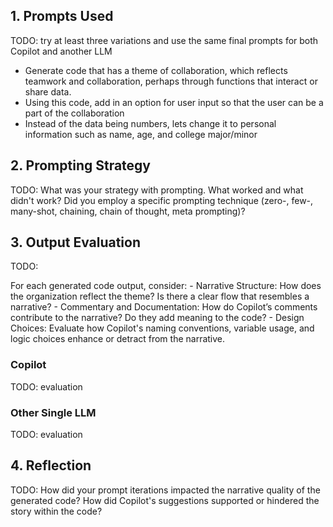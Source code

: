 ## 1. Prompts Used

TODO: try at least three variations and use the same final prompts for both Copilot and another LLM
- Generate code that has a theme of collaboration, which reflects teamwork and collaboration, perhaps through functions that interact or share data.
- Using this code, add in an option for user input so that the user can be a part of the collaboration
- Instead of the data being numbers, lets change it to personal information such as name, age, and college major/minor

## 2. Prompting Strategy

TODO: What was your strategy with prompting. What worked and what didn't work? Did you employ a specific prompting technique (zero-, few-, many-shot, chaining, chain of thought, meta prompting)?

## 3. Output Evaluation
TODO:

For each generated code output, consider:
    - Narrative Structure: How does the organization reflect the theme? Is there a clear flow that resembles a narrative?
    - Commentary and Documentation: How do Copilot’s comments contribute to the narrative? Do they add meaning to the code?
    - Design Choices: Evaluate how Copilot's naming conventions, variable usage, and logic choices enhance or detract from the narrative.

### Copilot

TODO: evaluation

### Other Single LLM

TODO: evaluation

## 4. Reflection

TODO: How did your prompt iterations impacted the narrative quality of the generated code? How did Copilot's suggestions supported or hindered the story within the code? 